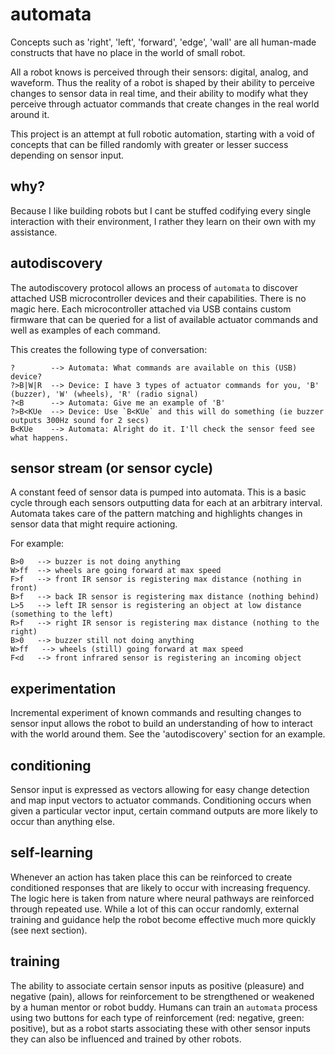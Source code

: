# automata

Concepts such as 'right', 'left', 'forward', 'edge', 'wall' are all human-made constructs that have no place in the world of small robot. 

All a robot knows is perceived through their sensors: digital, analog, and waveform. Thus the reality of a robot is shaped by their ability to perceive changes to sensor data in real time, and their ability to modify what they perceive through actuator commands that create changes in the real world around it.

This project is an attempt at full robotic automation, starting with a void of concepts that can be filled randomly with greater or lesser success depending on sensor input. 

## why? 

Because I like building robots but I cant be stuffed codifying every single interaction with their environment, I rather they learn on their own with my assistance.

## autodiscovery

The autodiscovery protocol allows an process of `automata` to discover attached USB microcontroller devices and their capabilities. There is no magic here. Each microcontroller attached via USB contains custom firmware that can be queried for a list of available actuator commands and well as examples of each command. 

This creates the following type of conversation:

```
?        --> Automata: What commands are available on this (USB) device?
?>B|W|R  --> Device: I have 3 types of actuator commands for you, 'B' (buzzer), 'W' (wheels), 'R' (radio signal)
?<B      --> Automata: Give me an example of 'B' 
?>B<KUe  --> Device: Use `B<KUe` and this will do something (ie buzzer outputs 300Hz sound for 2 secs)
B<KUe    --> Automata: Alright do it. I'll check the sensor feed see what happens.
```

## sensor stream (or sensor cycle)

A constant feed of sensor data is pumped into automata. This is a basic cycle through each sensors outputting data for each at an arbitrary interval. Automata takes care of the pattern matching and highlights changes in sensor data that might require actioning.

For example:

```
B>0   --> buzzer is not doing anything
W>ff  --> wheels are going forward at max speed
F>f   --> front IR sensor is registering max distance (nothing in front)
B>f   --> back IR sensor is registering max distance (nothing behind)
L>5   --> left IR sensor is registering an object at low distance (something to the left)
R>f   --> right IR sensor is registering max distance (nothing to the right)
B>0   --> buzzer still not doing anything
W>ff   --> wheels (still) going forward at max speed
F<d   --> front infrared sensor is registering an incoming object
```

## experimentation

Incremental experiment of known commands and resulting changes to sensor input allows the robot to build an understanding of how to interact with the world around them. See the 'autodiscovery' section for an example.

## conditioning

Sensor input is expressed as vectors allowing for easy change detection and map input vectors to actuator commands. Conditioning occurs when given a particular vector input, certain command outputs are more likely to occur than anything else.

## self-learning

Whenever an action has taken place this can be reinforced to create conditioned responses that are likely to occur with increasing frequency. The logic here is taken from nature where neural pathways are reinforced through repeated use. While a lot of this can occur randomly, external training and guidance help the robot become effective much more quickly (see next section).

## training

The ability to associate certain sensor inputs as positive (pleasure) and negative (pain), allows for reinforcement to be strengthened or weakened by a human mentor or robot buddy. Humans can train an `automata` process using two buttons for each type of reinforcement (red: negative, green: positive), but as a robot starts associating these with other sensor inputs they can also be influenced and trained by other robots.
